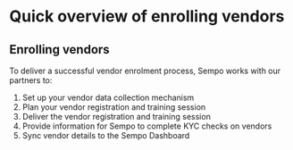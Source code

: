 # Quick overview of enrolling vendors

## Enrolling vendors

To deliver a successful vendor enrolment process, Sempo works with our partners to:

1. Set up your vendor data collection mechanism
2. Plan your vendor registration and training session
3. Deliver the vendor registration and training session 
4. Provide information for Sempo to complete KYC checks on vendors
5. Sync vendor details to the Sempo Dashboard

